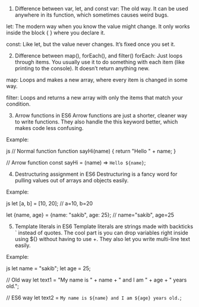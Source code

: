 1) Difference between var, let, and const
var: The old way. It can be used anywhere in its function, which sometimes causes weird bugs.

let: The modern way when you know the value might change. It only works inside the block { } where you declare it.

const: Like let, but the value never changes. It’s fixed once you set it.



2) Difference between map(), forEach(), and filter()
forEach: Just loops through items. You usually use it to do something with each item (like printing to the console). It doesn’t return anything new.

map: Loops and makes a new array, where every item is changed in some way.

filter: Loops and returns a new array with only the items that match your condition.



3) Arrow functions in ES6
Arrow functions are just a shorter, cleaner way to write functions. They also handle the this keyword better, which makes code less confusing.

Example:

js
// Normal function
function sayHi(name) {
  return "Hello " + name;
}

// Arrow function
const sayHi = (name) => `Hello ${name}`;


4) Destructuring assignment in ES6
Destructuring is a fancy word for pulling values out of arrays and objects easily.

Example:

js
let [a, b] = [10, 20]; // a=10, b=20

let {name, age} = {name: "sakib", age: 25}; // name="sakib", age=25


5) Template literals in ES6
Template literals are strings made with backticks ` instead of quotes. The cool part is you can drop variables right inside using ${} without having to use +. They also let you write multi-line text easily.

Example:

js
let name = "sakib";
let age = 25;

// Old way
let text1 = "My name is " + name + " and I am " + age + " years old.";

// ES6 way
let text2 = `My name is ${name} and I am ${age} years old.`;